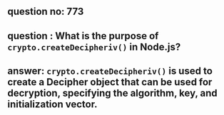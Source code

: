 
      
## question no: 773

## question : What is the purpose of `crypto.createDecipheriv()` in Node.js?

## answer: `crypto.createDecipheriv()` is used to create a Decipher object that can be used for decryption, specifying the algorithm, key, and initialization vector.
      